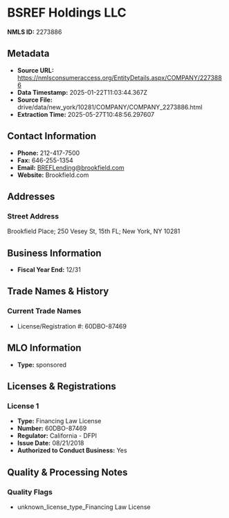 # BSREF Holdings LLC

**NMLS ID:** 2273886

## Metadata
- **Source URL:** https://nmlsconsumeraccess.org/EntityDetails.aspx/COMPANY/2273886
- **Data Timestamp:** 2025-01-22T11:03:44.367Z
- **Source File:** drive/data/new_york/10281/COMPANY/COMPANY_2273886.html
- **Extraction Time:** 2025-05-27T10:48:56.297607

## Contact Information
- **Phone:** 212-417-7500
- **Fax:** 646-255-1354
- **Email:** BREFLending@brookfield.com
- **Website:** Brookfield.com

## Addresses
### Street Address
Brookfield Place; 250 Vesey St, 15th FL; New York, NY 10281

## Business Information
- **Fiscal Year End:** 12/31

## Trade Names & History
### Current Trade Names
- License/Registration #: 60DBO-87469

## MLO Information
- **Type:** sponsored

## Licenses & Registrations

### License 1
- **Type:** Financing Law License
- **Number:** 60DBO-87469
- **Regulator:** California - DFPI
- **Issue Date:** 08/21/2018
- **Authorized to Conduct Business:** Yes

## Quality & Processing Notes
### Quality Flags
- unknown_license_type_Financing Law License
